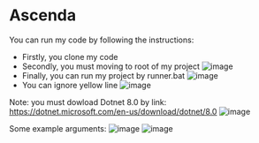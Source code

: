# Ascenda

You can run my code by following the instructions:
  - Firstly, you clone my code
  - Secondly, you must moving to root of my project
![image](https://github.com/user-attachments/assets/aeedcbff-7ae5-4b43-9bbc-1d8e602118d9)
  - Finally, you can run my project by runner.bat 
![image](https://github.com/user-attachments/assets/37740a6b-57ea-4d36-9e5d-fe9716582f8b)
  - You can ignore yellow line 
![image](https://github.com/user-attachments/assets/41ddaaa9-c167-4906-9c40-64e6f01fab5a)

Note: you must dowload Dotnet 8.0 by link: https://dotnet.microsoft.com/en-us/download/dotnet/8.0
![image](https://github.com/user-attachments/assets/757ff203-20a2-45bd-81bc-bf62ca9be051)

Some example arguments:
![image](https://github.com/user-attachments/assets/a751c6ec-8613-4999-b5ff-a2b7dc9164f1)
![image](https://github.com/user-attachments/assets/a8a890c0-25aa-413b-8470-66156354ef84)






 
